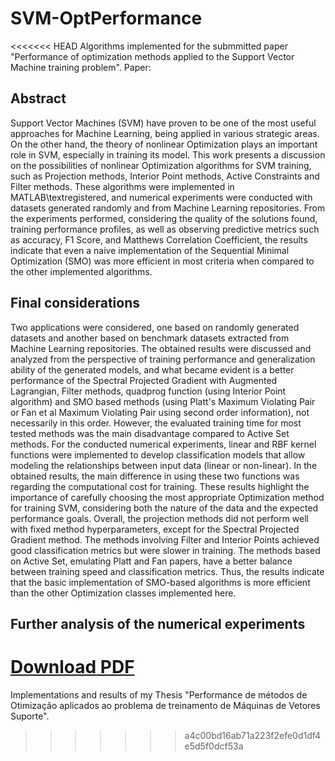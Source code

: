 # SVM-OptPerformance
<<<<<<< HEAD
Algorithms implemented for the submmitted paper "Performance of optimization methods applied to the Support Vector Machine training problem".
Paper: <soon>

## Abstract
Support Vector Machines (SVM) have proven to be one of the most useful approaches for Machine Learning, being applied in various strategic areas. On the other hand, the theory of nonlinear Optimization plays an important role in SVM, especially in training its model. This work presents a discussion on the possibilities of nonlinear Optimization algorithms for SVM training, such as Projection methods, Interior Point methods, Active Constraints and Filter methods. These algorithms were implemented in MATLAB\textregistered, and numerical experiments were conducted with datasets generated randomly and from Machine Learning repositories. From the experiments performed, considering the quality of the solutions found, training performance profiles, as well as observing predictive metrics such as accuracy, F1 Score, and Matthews Correlation Coefficient, the results indicate that even a naive implementation of the Sequential Minimal Optimization (SMO) was more efficient in most criteria when compared to the other implemented algorithms.

## Final considerations
Two applications were considered, one based on randomly generated datasets and another based on benchmark datasets extracted from Machine Learning repositories. The obtained results were discussed and analyzed from the perspective of training performance and generalization ability of the generated models, and what became evident is a better performance of the Spectral Projected Gradient with Augmented Lagrangian, Filter methods, quadprog function (using Interior Point algorithm) and SMO based methods (using Platt's Maximum Violating Pair or Fan et al Maximum Violating Pair using second order information), not necessarily in this order. However, the evaluated training time for most tested methods was the main disadvantage compared to Active Set methods. For the conducted numerical experiments, linear and RBF kernel functions were implemented to develop classification models that allow modeling the relationships between input data (linear or non-linear). In the obtained results, the main difference in using these two functions was regarding the computational cost for training. These results highlight the importance of carefully choosing the most appropriate Optimization method for training SVM, considering both the nature of the data and the expected performance goals. Overall, the projection methods did not perform well with fixed method hyperparameters, except for the Spectral Projected Gradient method. The methods involving Filter and Interior Points achieved good classification metrics but were slower in training. The methods based on Active Set, emulating Platt and Fan papers, have a better balance between training speed and classification metrics. Thus, the results indicate that the basic implementation of SMO-based algorithms is more efficient than the other Optimization classes implemented here.

## Further analysis of the numerical experiments
[Download PDF](./_results/SurvivalAnalysis_and_PCA-Analysis.pdf)
=======
Implementations and results of my Thesis "Performance de métodos de Otimização aplicados ao problema de treinamento de Máquinas de Vetores Suporte".
>>>>>>> a4c00bd16ab71a223f2efe0d1df4e5d5f0dcf53a
